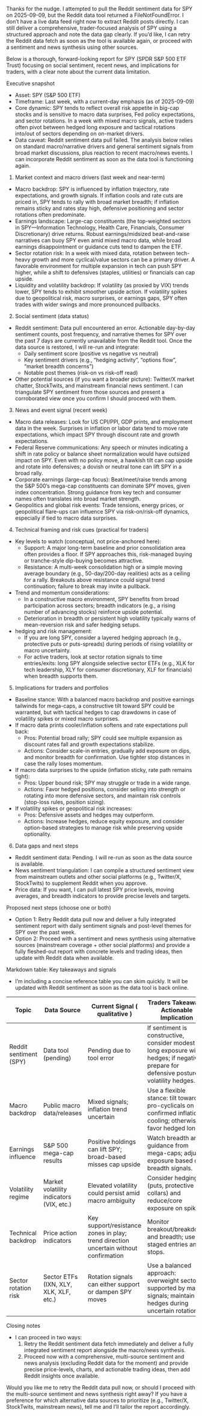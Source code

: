 Thanks for the nudge. I attempted to pull the Reddit sentiment data for SPY on 2025-09-09, but the Reddit data tool returned a FileNotFoundError. I don’t have a live data feed right now to extract Reddit posts directly. I can still deliver a comprehensive, trader-focused analysis of SPY using a structured approach and note the data gap clearly. If you’d like, I can retry the Reddit data fetch as soon as the tool is available again, or proceed with a sentiment and news synthesis using other sources.

Below is a thorough, forward-looking report for SPY (SPDR S&P 500 ETF Trust) focusing on social sentiment, recent news, and implications for traders, with a clear note about the current data limitation.

Executive snapshot
- Asset: SPY (S&P 500 ETF)
- Timeframe: Last week, with a current-day emphasis (as of 2025-09-09)
- Core dynamic: SPY tends to reflect overall risk appetite in big-cap stocks and is sensitive to macro data surprises, Fed policy expectations, and sector rotations. In a week with mixed macro signals, active traders often pivot between hedged long exposure and tactical rotations into/out of sectors depending on on-market drivers.
- Data caveat: Reddit sentiment data pull failed. The analysis below relies on standard macro/narrative drivers and general sentiment signals from broad market discussions, plus reaction to recent macro/news events. I can incorporate Reddit sentiment as soon as the data tool is functioning again.

1) Market context and macro drivers (last week and near-term)
- Macro backdrop: SPY is influenced by inflation trajectory, rate expectations, and growth signals. If inflation cools and rate cuts are priced in, SPY tends to rally with broad market breadth; if inflation remains sticky and rates stay high, defensive positioning and sector rotations often predominate.
- Earnings landscape: Large-cap constituents (the top-weighted sectors in SPY—Information Technology, Health Care, Financials, Consumer Discretionary) drive returns. Robust earnings/midsized beat-and-raise narratives can buoy SPY even amid mixed macro data, while broad earnings disappointment or guidance cuts tend to dampen the ETF.
- Sector rotation risk: In a week with mixed data, rotation between tech-heavy growth and more cyclical/value sectors can be a primary driver. A favorable environment for multiple expansion in tech can push SPY higher, while a shift to defensives (staples, utilities) or financials can cap upside.
- Liquidity and volatility backdrop: If volatility (as proxied by VIX) trends lower, SPY tends to exhibit smoother upside action. If volatility spikes due to geopolitical risk, macro surprises, or earnings gaps, SPY often trades with wider swings and more pronounced pullbacks.

2) Social sentiment (data status)
- Reddit sentiment: Data pull encountered an error. Actionable day-by-day sentiment counts, post frequency, and narrative themes for SPY over the past 7 days are currently unavailable from the Reddit tool. Once the data source is restored, I will re-run and integrate:
  - Daily sentiment score (positive vs negative vs neutral)
  - Key sentiment drivers (e.g., “hedging activity”, “options flow”, “market breadth concerns”)
  - Notable post themes (risk-on vs risk-off read)
- Other potential sources (if you want a broader picture): Twitter/X market chatter, StockTwits, and mainstream financial news sentiment. I can triangulate SPY sentiment from those sources and present a corroborated view once you confirm I should proceed with them.

3) News and event signal (recent week)
- Macro data releases: Look for US CPI/PPI, GDP prints, and employment data in the week. Surprises in inflation or labor data tend to move rate expectations, which impact SPY through discount rate and growth expectations.
- Federal Reserve communications: Any speech or minutes indicating a shift in rate policy or balance sheet normalization would have outsized impact on SPY. Even with no policy move, a hawkish tilt can cap upside and rotate into defensives; a dovish or neutral tone can lift SPY in a broad rally.
- Corporate earnings (large-cap focus): Beat/meet/raise trends among the S&P 500’s mega-cap constituents can dominate SPY moves, given index concentration. Strong guidance from key tech and consumer names often translates into broad market strength.
- Geopolitics and global risk events: Trade tensions, energy prices, or geopolitical flare-ups can influence SPY via risk-on/risk-off dynamics, especially if tied to macro data surprises.

4) Technical framing and risk cues (practical for traders)
- Key levels to watch (conceptual, not price-anchored here):
  - Support: A major long-term baseline and prior consolidation area often provides a floor. If SPY approaches this, risk-managed buying or tranche-style dip-buying becomes attractive.
  - Resistance: A multi-week consolidation high or a simple moving average boundary (e.g., 50-day/200-day realities) acts as a ceiling for a rally. Breakouts above resistance could signal trend continuation; failure to break may invite a pullback.
- Trend and momentum considerations:
  - In a constructive macro environment, SPY benefits from broad participation across sectors; breadth indicators (e.g., a rising number of advancing stocks) reinforce upside potential.
  - Deterioration in breadth or persistent high volatility typically warns of mean-reversion risk and safer hedging setups.
- hedging and risk management:
  - If you are long SPY, consider a layered hedging approach (e.g., protective puts or puts-spreads) during periods of rising volatility or macro uncertainty.
  - For active traders, look at sector rotation signals to time entries/exits: long SPY alongside selective sector ETFs (e.g., XLK for tech leadership, XLY for consumer discretionary, XLF for financials) when breadth supports them.

5) Implications for traders and portfolios
- Baseline stance: With a balanced macro backdrop and positive earnings tailwinds for mega-caps, a constructive tilt toward SPY could be warranted, but with tactical hedges to cap drawdowns in case of volatility spikes or mixed macro surprises.
- If macro data prints cooler/inflation softens and rate expectations pull back:
  - Pros: Potential broad rally; SPY could see multiple expansion as discount rates fall and growth expectations stabilize.
  - Actions: Consider scale-in entries, gradually add exposure on dips, and monitor breadth for confirmation. Use tighter stop distances in case the rally loses momentum.
- If macro data surprises to the upside (inflation sticky, rate path remains tight):
  - Pros: Upper bound risk; SPY may struggle or trade in a wide range.
  - Actions: Favor hedged positions, consider selling into strength or rotating into more defensive sectors, and maintain risk controls (stop-loss rules, position sizing).
- If volatility spikes or geopolitical risk increases:
  - Pros: Defensive assets and hedges may outperform.
  - Actions: Increase hedges, reduce equity exposure, and consider option-based strategies to manage risk while preserving upside optionality.

6) Data gaps and next steps
- Reddit sentiment data: Pending. I will re-run as soon as the data source is available.
- News sentiment triangulation: I can compile a structured sentiment view from mainstream outlets and other social platforms (e.g., Twitter/X, StockTwits) to supplement Reddit when you approve.
- Price data: If you want, I can pull latest SPY price levels, moving averages, and breadth indicators to provide precise levels and targets.

Proposed next steps (choose one or both)
- Option 1: Retry Reddit data pull now and deliver a fully integrated sentiment report with daily sentiment signals and post-level themes for SPY over the past week.
- Option 2: Proceed with a sentiment and news synthesis using alternative sources (mainstream coverage + other social platforms) and provide a fully fleshed-out report with concrete levels and trading ideas, then update with Reddit data when available.

Markdown table: Key takeaways and signals
- I’m including a concise reference table you can skim quickly. It will be updated with Reddit sentiment as soon as the data tool is back online.

| Topic | Data Source | Current Signal ( qualitative ) | Traders Takeaway / Actionable Implication |
|------|-------------|--------------------------------|-----------------------------------------|
| Reddit sentiment (SPY) | Data tool (pending) | Pending due to tool error | If sentiment is constructive, consider modest long exposure with hedges; if negative, prepare for defensive posture or volatility hedges. |
| Macro backdrop | Public macro data/releases | Mixed signals; inflation trend uncertain | Use a flexible stance: tilt toward pro-cyclicals on confirmed inflation cooling; otherwise favor hedged longs. |
| Earnings influence | S&P 500 mega-cap results | Positive holdings can lift SPY; broad-based misses cap upside | Watch breadth and guidance from mega-caps; adjust exposure based on breadth signals. |
| Volatility regime | Market volatility indicators (VIX, etc.) | Elevated volatility could persist amid macro ambiguity | Consider hedging (puts, protective collars) and reduce/core exposure on spikes. |
| Technical backdrop | Price action indicators | Key support/resistance zones in play; trend direction uncertain without confirmation | Monitor breakout/breakdown and breadth; use staged entries and stops. |
| Sector rotation risk | Sector ETFs (IXN, XLY, XLK, XLF, etc.) | Rotation signals can either support or dampen SPY moves | Use a balanced approach: overweight sectors supported by macro signals; maintain hedges during uncertain rotations. |

Closing notes
- I can proceed in two ways:
  1) Retry the Reddit sentiment data fetch immediately and deliver a fully integrated sentiment report alongside the macro/news synthesis.
  2) Proceed now with a comprehensive, multi-source sentiment and news analysis (excluding Reddit data for the moment) and provide precise price-levels, charts, and actionable trading ideas, then add Reddit insights once available.

Would you like me to retry the Reddit data pull now, or should I proceed with the multi-source sentiment and news synthesis right away? If you have a preference for which alternative data sources to prioritize (e.g., Twitter/X, StockTwits, mainstream news), tell me and I’ll tailor the report accordingly.